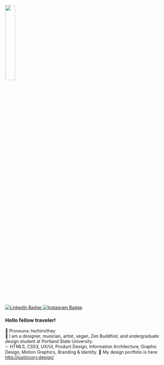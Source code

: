 <div id="header" align="left">
  <img src="https://cdn.myportfolio.com/bbba6522-fb0e-453e-9979-426ef200d41e/916b41c8-fed4-408b-94e8-288a0efb059b_rw_1920.jpg?h=762c61034a2fb93b0d3373cb3aadc02c" width="25%"/>
</div>
<div id="badges">
  <a href="https://www.linkedin.com/in/justin-cory/">
    <img src="https://img.shields.io/badge/LinkedIn-blue?style=for-the-badge&logo=linkedin&logoColor=white" alt="LinkedIn Badge"/>
  </a>
  <a href="https://www.instagram.com/flowers_n_fire/">
     <img src="https://img.shields.io/badge/Instagram-E4405F?style=for-the-badge&logo=instagram&logoColor=white" alt="Instagram Badge"/>
  </a>
</div>

### Hello fellow traveler!

💅 Pronouns: he/him/they<br>
💃 I am a designer, musician, artist, vegan, Zen Buddhist, and undergraduate design student at Portland State University.<br>
✨ HTML5, CSS3, UX/UI, Product Design, Information Architecture, Graphic Design, Motion Graphics, Branding & Identity.
🌈 My design portfolio is here: http://justincory.design/<br>

<!--
**justincory/justincory** is a ✨ _special_ ✨ repository because its `README.md` (this file) appears on your GitHub profile.

Here are some ideas to get you started:

- 🔭 I’m currently working on ...
- 🌱 I’m currently learning ...
- 👯 I’m looking to collaborate on ...
- 🤔 I’m looking for help with ...
- 💬 Ask me about ...
- 📫 How to reach me: ...
- 😄 Pronouns: ...
- ⚡ Fun fact: ...
-->
